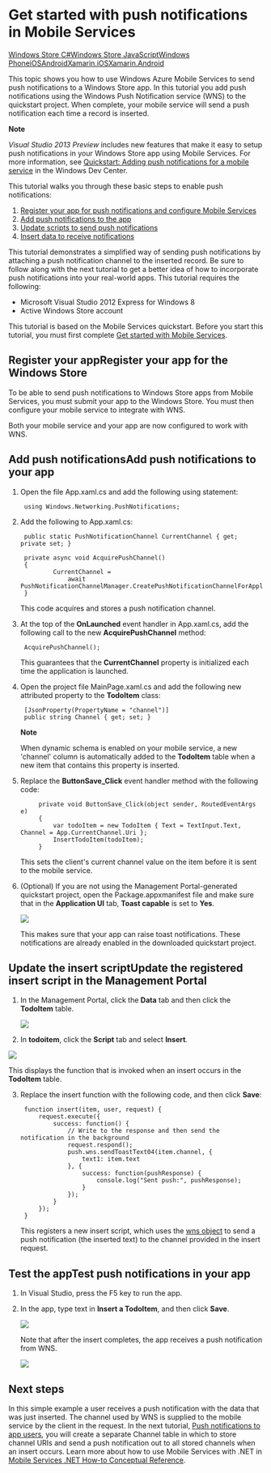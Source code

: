 <properties linkid="develop-mobile-tutorials-get-started-with-push-dotnet" writer="glenga" urlDisplayName="Get Started with Push Notifications" pageTitle="Get started with push notifications - Mobile Services" metaKeywords="push notifications c#" metaDescription="Learn how to use push notifications with Windows Azure Mobile Services." metaCanonical="" disqusComments="0" umbracoNaviHide="1" />


# Get started with push notifications in Mobile Services
<div class="dev-center-tutorial-selector sublanding"> 
	<a href="/en-us/develop/mobile/tutorials/get-started-with-push-dotnet" title="Windows Store C#" class="current">Windows Store C#</a><a href="/en-us/develop/mobile/tutorials/get-started-with-push-js" title="Windows Store JavaScript">Windows Store JavaScript</a><a href="/en-us/develop/mobile/tutorials/get-started-with-push-wp8" title="Windows Phone">Windows Phone</a><a href="/en-us/develop/mobile/tutorials/get-started-with-push-ios" title="iOS">iOS</a><a href="/en-us/develop/mobile/tutorials/get-started-with-push-android" title="Android">Android</a><a href="/en-us/develop/mobile/tutorials/get-started-with-push-xamarin-ios" title="Xamarin.iOS">Xamarin.iOS</a><a href="/en-us/develop/mobile/tutorials/get-started-with-push-xamarin-android" title="Xamarin.Android">Xamarin.Android</a>
</div>	


This topic shows you how to use Windows Azure Mobile Services to send push notifications to a Windows Store app. 
In this tutorial you add push notifications using the Windows Push Notification service (WNS) to the quickstart project. When complete, your mobile service will send a push notification each time a record is inserted.

<div class="dev-callout"><b>Note</b>
	<p><em>Visual Studio 2013 Preview</em> includes new features that make it easy to setup push notifications in your Windows Store app using Mobile Services. For more information, see <a href="http://go.microsoft.com/fwlink/p/?LinkId=309101">Quickstart: Adding push notifications for a mobile service</a> in the Windows Dev Center.</p>
</div>

This tutorial walks you through these basic steps to enable push notifications:

1. [Register your app for push notifications and configure Mobile Services]
2. [Add push notifications to the app]
3. [Update scripts to send push notifications]
4. [Insert data to receive notifications]

This tutorial demonstrates a simplified way of sending push notifications by attaching a push notification channel to the inserted record. Be sure to follow along with the next tutorial to get a better idea of how to incorporate push notifications into your real-world apps. This tutorial requires the following:

+ Microsoft Visual Studio 2012 Express for Windows 8
+ Active Windows Store account

This tutorial is based on the Mobile Services quickstart. Before you start this tutorial, you must first complete [Get started with Mobile Services]. 

<h2><a name="register"></a><span class="short-header">Register your app</span>Register your app for the Windows Store</h2>

To be able to send push notifications to Windows Store apps from Mobile Services, you must submit your app to the Windows Store. You must then configure your mobile service to integrate with WNS.

<div chunk="../chunks/mobile-services-register-windows-store-app.md" />

Both your mobile service and your app are now configured to work with WNS.

<h2><a name="add-push"></a><span class="short-header">Add push notifications</span>Add push notifications to your app</h2>

1. Open the file App.xaml.cs and add the following using statement:

        using Windows.Networking.PushNotifications;

2. Add the following to App.xaml.cs:
	
        public static PushNotificationChannel CurrentChannel { get; private set; }

	    private async void AcquirePushChannel()
	    {
	            CurrentChannel =  
	                await PushNotificationChannelManager.CreatePushNotificationChannelForApplicationAsync();
        }

   This code acquires and stores a push notification channel.
    
3. At the top of the **OnLaunched** event handler in App.xaml.cs, add the following call to the new **AcquirePushChannel** method:

        AcquirePushChannel();

   This guarantees that the **CurrentChannel** property is initialized each time the application is launched.
		
4. Open the project file MainPage.xaml.cs and add the following new attributed property to the **TodoItem** class:

        [JsonProperty(PropertyName = "channel")]
        public string Channel { get; set; }

    <div class="dev-callout"><b>Note</b>
	<p>When dynamic schema is enabled on your mobile service, a new 'channel' column is automatically added to the <strong>TodoItem</strong> table when a new item that contains this property is inserted.</p>
    </div>

5. Replace the **ButtonSave_Click** event handler method with the following code:

	        private void ButtonSave_Click(object sender, RoutedEventArgs e)
	        {
	            var todoItem = new TodoItem { Text = TextInput.Text, Channel = App.CurrentChannel.Uri };
	            InsertTodoItem(todoItem);
            }

   This sets the client's current channel value on the item before it is sent to the mobile service.

6. (Optional) If you are not using the Management Portal-generated quickstart project, open the Package.appxmanifest file and make sure that in the **Application UI** tab, **Toast capable** is set to **Yes**.

   ![][15]

   This makes sure that your app can raise toast notifications. These notifications are already enabled in the downloaded quickstart project.

<h2><a name="update-scripts"></a><span class="short-header">Update the insert script</span>Update the registered insert script in the Management Portal</h2>

1. In the Management Portal, click the **Data** tab and then click the **TodoItem** table. 

   ![][11]

2. In **todoitem**, click the **Script** tab and select **Insert**.
   
  ![][12]

   This displays the function that is invoked when an insert occurs in the **TodoItem** table.

3. Replace the insert function with the following code, and then click **Save**:

        function insert(item, user, request) {
            request.execute({
                success: function() {
                    // Write to the response and then send the notification in the background
                    request.respond();
                    push.wns.sendToastText04(item.channel, {
                        text1: item.text
                    }, {
                        success: function(pushResponse) {
                            console.log("Sent push:", pushResponse);
                        }
                    });
                }
            });
        }

   This registers a new insert script, which uses the [wns object] to send a push notification (the inserted text) to the channel provided in the insert request.

<h2><a name="test"></a><span class="short-header">Test the app</span>Test push notifications in your app</h2>

1. In Visual Studio, press the F5 key to run the app.

2. In the app, type text in **Insert a TodoItem**, and then click **Save**.

   ![][13]

   Note that after the insert completes, the app receives a push notification from WNS.

   ![][14]

## <a name="next-steps"> </a>Next steps

In this simple example a user receives a push notification with the data that was just inserted. The channel used by WNS is supplied to the mobile service by the client in the request. In the next tutorial, [Push notifications to app users], you will create a separate Channel table in which to store channel URIs and send a push notification out to all stored channels when an insert occurs. Learn more about how to use Mobile Services with .NET in [Mobile Services .NET How-to Conceptual Reference].

<!-- Anchors. -->
[Register your app for push notifications and configure Mobile Services]: #register
[Update scripts to send push notifications]: #update-scripts
[Add push notifications to the app]: #add-push
[Insert data to receive notifications]: #test
[Next Steps]:#next-steps

<!-- Images. -->
[6]: ../Media/mobile-services-win8-app-advanced.png
[7]: ../Media/mobile-services-win8-app-push-connect.png
[8]: ../Media/mobile-services-win8-app-push-auth.png
[9]: ../Media/mobile-services-selection.png
[10]: ../Media/mobile-push-tab.png
[11]: ../Media/mobile-portal-data-tables.png
[12]: ../Media/mobile-insert-script-push2.png
[13]: ../Media/mobile-quickstart-push1.png
[14]: ../Media/mobile-quickstart-push2.png
[15]: ../Media/mobile-app-enable-toast-win8.png
[16]: ../Media/mobile-services-win8-app-push-connect.png
[17]: ../Media/mobile-services-win8-edit2-app.png

<!-- URLs. -->
[Submit an app page]: http://go.microsoft.com/fwlink/p/?LinkID=266582
[My Applications]: http://go.microsoft.com/fwlink/p/?LinkId=262039
[Live SDK for Windows]: http://go.microsoft.com/fwlink/p/?LinkId=262253
[Get started with Mobile Services]: /en-us/develop/mobile/tutorials/get-started/#create-new-service
[Get started with data]: ../tutorials/mobile-services-get-started-with-data-dotnet.md
[Get started with authentication]: ../tutorials/mobile-services-get-started-with-users-dotnet.md
[Get started with push notifications]: ../tutorials/mobile-services-get-started-with-push-dotnet.md
[Push notifications to app users]: /en-us/develop/mobile/tutorials/push-notifications-to-users-dotnet
[Authorize users with scripts]: ../tutorials/mobile-services-authorize-users-dotnet.md
[JavaScript and HTML]: ../tutorials/mobile-services-get-started-with-push-js.md
[WindowsAzure.com]: http://www.windowsazure.com/
[Windows Azure Management Portal]: https://manage.windowsazure.com/
[Windows Developer Preview registration steps for Mobile Services]: ../HowTo/mobile-services-windows-developer-preview-registration.md
[wns object]: http://go.microsoft.com/fwlink/p/?LinkId=260591
[Mobile Services .NET How-to Conceptual Reference]: /en-us/develop/mobile/how-to-guides/work-with-net-client-library/
